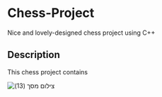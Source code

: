 # Chess-Project
Nice and lovely-designed chess project using C++

## Description
This chess project contains

![‏‏צילום מסך (13)](https://user-images.githubusercontent.com/82288157/115161255-5a4d5e80-a0a5-11eb-9714-e26c737dbddd.png)
